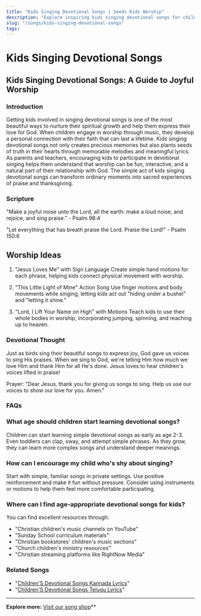 ```yaml
---
title: "Kids Singing Devotional Songs | Seeds Kids Worship"
description: "Explore inspiring kids singing devotional songs for children's worship and faith development. Biblical music resources for families and ministry."
slug: "/songs/kids-singing-devotional-songs"
tags:
---
```


# Kids Singing Devotional Songs

## Kids Singing Devotional Songs: A Guide to Joyful Worship

### Introduction
Getting kids involved in singing devotional songs is one of the most beautiful ways to nurture their spiritual growth and help them express their love for God. When children engage in worship through music, they develop a personal connection with their faith that can last a lifetime. Kids singing devotional songs not only creates precious memories but also plants seeds of truth in their hearts through memorable melodies and meaningful lyrics. As parents and teachers, encouraging kids to participate in devotional singing helps them understand that worship can be fun, interactive, and a natural part of their relationship with God. The simple act of kids singing devotional songs can transform ordinary moments into sacred experiences of praise and thanksgiving.

### Scripture
"Make a joyful noise unto the Lord, all the earth: make a loud noise, and rejoice, and sing praise." - Psalm 98:4

"Let everything that has breath praise the Lord. Praise the Lord!" - Psalm 150:6

## Worship Ideas
1. "Jesus Loves Me" with Sign Language
Create simple hand motions for each phrase, helping kids connect physical movement with worship.

2. "This Little Light of Mine" Action Song
Use finger motions and body movements while singing, letting kids act out "hiding under a bushel" and "letting it shine."

3. "Lord, I Lift Your Name on High" with Motions
Teach kids to use their whole bodies in worship, incorporating jumping, spinning, and reaching up to heaven.

### Devotional Thought
Just as birds sing their beautiful songs to express joy, God gave us voices to sing His praises. When we sing to God, we're telling Him how much we love Him and thank Him for all He's done. Jesus loves to hear children's voices lifted in praise!

Prayer: "Dear Jesus, thank you for giving us songs to sing. Help us use our voices to show our love for you. Amen."

### FAQs

### What age should children start learning devotional songs?
Children can start learning simple devotional songs as early as age 2-3. Even toddlers can clap, sway, and attempt simple phrases. As they grow, they can learn more complex songs and understand deeper meanings.

### How can I encourage my child who's shy about singing?
Start with simple, familiar songs in private settings. Use positive reinforcement and make it fun without pressure. Consider using instruments or motions to help them feel more comfortable participating.

### Where can I find age-appropriate devotional songs for kids?
You can find excellent resources through:
- "Christian children's music channels on YouTube"
- "Sunday School curriculum materials"
- "Christian bookstores' children's music sections"
- "Church children's ministry resources"
- "Christian streaming platforms like RightNow Media"

### Related Songs

- "[Children'S Devotional Songs Kannada Lyrics](/songs/children-s-devotional-songs-kannada-lyrics/)"
- "[Children'S Devotional Songs Telugu Lyrics](/songs/children-s-devotional-songs-telugu-lyrics/)"

---

**Explore more:** [Visit our song shop](https://seedskidsworship.com/shop)**

<!-- Schema Markup -->
<script type="application/ld+json">
{
  "@context": "https://schema.org",
  "@type": "MusicRecording",
  "name": "Kids Singing Devotional Songs",
  "byArtist": {
    "@type": "MusicGroup",
    "name": "Seeds Kids Worship"
  },
  "isFamilyFriendly": true,
  "url": "https://seedskidsworship.com/songs/kids-singing-devotional-songs/"
}
</script>